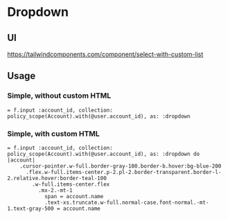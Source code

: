 # Dropdown

## UI

https://tailwindcomponents.com/component/select-with-custom-list

## Usage

### Simple, without custom HTML

```slim
= f.input :account_id, collection: policy_scope(Account).with(@user.account_id), as: :dropdown
```

### Simple, with custom HTML

```slim
= f.input :account_id, collection: policy_scope(Account).with(@user.account_id), as: :dropdown do |account|
    .cursor-pointer.w-full.border-gray-100.border-b.hover:bg-blue-200
      .flex.w-full.items-center.p-2.pl-2.border-transparent.border-l-2.relative.hover:border-teal-100
        .w-full.items-center.flex
          .mx-2.-mt-1
            span = account.name
            .text-xs.truncate.w-full.normal-case.font-normal.-mt-1.text-gray-500 = account.name
```
